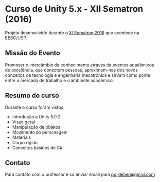 # Curso de Unity 5.x - XII Sematron (2016)

Projeto desenvolvido durante o [XI Sematron 2016](http://www.sematron.com.br/) que acontece na EESC/USP. 

## Missão do Evento

Promover o intercâmbio de conhecimento através de eventos acadêmicos de excelência, que conectem pessoas, aproximem-nas dos novos conceitos de tecnologia e engenharia mecatrônica e sirvam como ponte entre o mercado de trabalho e o ambiente acadêmico.

## Resumo do curso

Durante o curso foram vistos:

* Introdução a Unity 5.0.2
* Visao geral 
* Manipulação de objetos
* Movimento do personagem
* Materiais
* Corpo rígido
* Conceitos básicos de C#

## Contato

Para contato com o professor é só enviar email para pdjkleber@gmail.com

